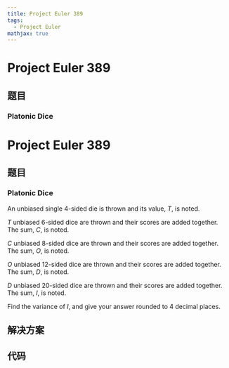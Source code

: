 ```yaml
---
title: Project Euler 389
tags:
  - Project Euler
mathjax: true
---
```

<escape><!-- more --></escape>
    
# Project Euler 389
## 题目
### Platonic Dice




# Project Euler 389
## 题目
### Platonic Dice

An unbiased single 4-sided die is thrown and its value, $T$, is noted.

$T$ unbiased $6$-sided dice are thrown and their scores are added together. The sum, $C$, is noted.

$C$ unbiased $8$-sided dice are thrown and their scores are added together. The sum, $O$, is noted.

$O$ unbiased $12$-sided dice are thrown and their scores are added together. The sum, $D$, is noted.

$D$ unbiased $20$-sided dice are thrown and their scores are added together. The sum, $I$, is noted.

Find the variance of $I$, and give your answer rounded to $4$ decimal places.


## 解决方案


## 代码



